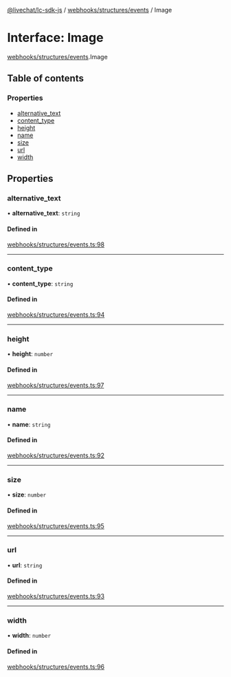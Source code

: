 [@livechat/lc-sdk-js](../README.md) / [webhooks/structures/events](../modules/webhooks_structures_events.md) / Image

# Interface: Image

[webhooks/structures/events](../modules/webhooks_structures_events.md).Image

## Table of contents

### Properties

- [alternative\_text](webhooks_structures_events.Image.md#alternative_text)
- [content\_type](webhooks_structures_events.Image.md#content_type)
- [height](webhooks_structures_events.Image.md#height)
- [name](webhooks_structures_events.Image.md#name)
- [size](webhooks_structures_events.Image.md#size)
- [url](webhooks_structures_events.Image.md#url)
- [width](webhooks_structures_events.Image.md#width)

## Properties

### alternative\_text

• **alternative\_text**: `string`

#### Defined in

[webhooks/structures/events.ts:98](https://github.com/livechat/lc-sdk-js/blob/1fa827f/src/webhooks/structures/events.ts#L98)

___

### content\_type

• **content\_type**: `string`

#### Defined in

[webhooks/structures/events.ts:94](https://github.com/livechat/lc-sdk-js/blob/1fa827f/src/webhooks/structures/events.ts#L94)

___

### height

• **height**: `number`

#### Defined in

[webhooks/structures/events.ts:97](https://github.com/livechat/lc-sdk-js/blob/1fa827f/src/webhooks/structures/events.ts#L97)

___

### name

• **name**: `string`

#### Defined in

[webhooks/structures/events.ts:92](https://github.com/livechat/lc-sdk-js/blob/1fa827f/src/webhooks/structures/events.ts#L92)

___

### size

• **size**: `number`

#### Defined in

[webhooks/structures/events.ts:95](https://github.com/livechat/lc-sdk-js/blob/1fa827f/src/webhooks/structures/events.ts#L95)

___

### url

• **url**: `string`

#### Defined in

[webhooks/structures/events.ts:93](https://github.com/livechat/lc-sdk-js/blob/1fa827f/src/webhooks/structures/events.ts#L93)

___

### width

• **width**: `number`

#### Defined in

[webhooks/structures/events.ts:96](https://github.com/livechat/lc-sdk-js/blob/1fa827f/src/webhooks/structures/events.ts#L96)
